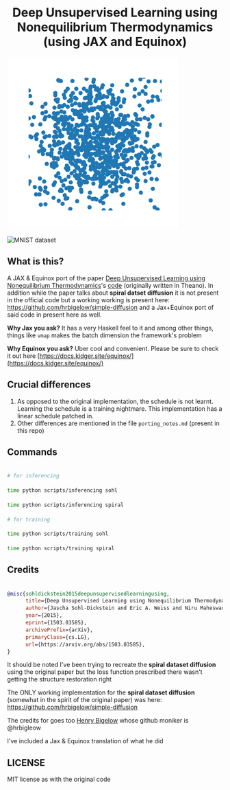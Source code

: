 <h1 align='center'> Deep Unsupervised Learning using Nonequilibrium Thermodynamics (using JAX and Equinox)</h1>

![Spiral dataset](./resources/scatter.gif)

![MNIST dataset](./resources/mnist_cifar.gif)


## What is this? 

A JAX & Equinox port of the paper [Deep Unsupervised Learning using Nonequilibrium Thermodynamics](https://arxiv.org/abs/1503.03585)'s [code](https://github.com/Sohl-Dickstein/Diffusion-Probabilistic-Models) (originally written in Theano). In addition while the paper talks about **spiral datset diffusion** it is not present in the official code but a working working is present here: https://github.com/hrbigelow/simple-diffusion and a Jax+Equinox port of said code in present here as well.

**Why Jax you ask?** It has a very Haskell feel to it and among other things, things like `vmap` makes the batch dimension the framework's problem

**Why Equinox you ask?** Uber cool and convenient. Please be sure to check it out here [https://docs.kidger.site/equinox/](https://docs.kidger.site/equinox/) 


## Crucial differences

1. As opposed to the original implementation, the schedule is not learnt. Learning the schedule is a training nightmare. This implementation has a linear schedule patched in.
2. Other differences are mentioned in the file `porting_notes.md` (present in this repo)


## Commands

```bash

# for inferencing

time python scripts/inferencing sohl

time python scripts/inferencing spiral

# for training

time python scripts/training sohl

time python scripts/training spiral

```


## Credits

```bibtex

@misc{sohldickstein2015deepunsupervisedlearningusing,
      title={Deep Unsupervised Learning using Nonequilibrium Thermodynamics}, 
      author={Jascha Sohl-Dickstein and Eric A. Weiss and Niru Maheswaranathan and Surya Ganguli},
      year={2015},
      eprint={1503.03585},
      archivePrefix={arXiv},
      primaryClass={cs.LG},
      url={https://arxiv.org/abs/1503.03585}, 
}

```

It should be noted I've been trying to recreate the **spiral dataset diffusion** using the original paper
but the loss function prescribed there wasn't getting the structure restoration right

The ONLY working implementation for the **spiral dataset diffusion** (somewhat in the spirit of the original paper) was here: https://github.com/hrbigelow/simple-diffusion

The credits for  goes too [Henry Bigelow](https://github.com/hrbigelow) whose github moniker is @hrbigleow

I've included a Jax & Equinox translation of what he did


## LICENSE

MIT license as with the original code
